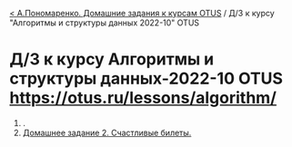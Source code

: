 [< А.Пономаренко. Домашние задания к курсам OTUS](../README.md) / Д/З к курсу "Алгоритмы и структуры данных 2022-10" OTUS
# Д/З к курсу Алгоритмы и структуры данных-2022-10 OTUS https://otus.ru/lessons/algorithm/

1. .
2. [Домашнее задание 2. Счастливые билеты.](hw02/README.md)
